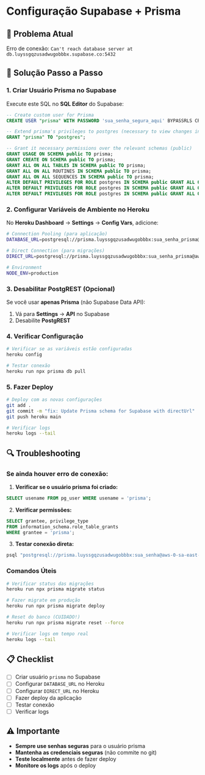 # Configuração Supabase + Prisma

## 🚨 Problema Atual
Erro de conexão: `Can't reach database server at db.luyssgqzusadwugobbbx.supabase.co:5432`

## 🔧 Solução Passo a Passo

### 1. Criar Usuário Prisma no Supabase

Execute este SQL no **SQL Editor** do Supabase:

```sql
-- Create custom user for Prisma
CREATE USER "prisma" WITH PASSWORD 'sua_senha_segura_aqui' BYPASSRLS CREATEDB;

-- Extend prisma's privileges to postgres (necessary to view changes in Dashboard)
GRANT "prisma" TO "postgres";

-- Grant it necessary permissions over the relevant schemas (public)
GRANT USAGE ON SCHEMA public TO prisma;
GRANT CREATE ON SCHEMA public TO prisma;
GRANT ALL ON ALL TABLES IN SCHEMA public TO prisma;
GRANT ALL ON ALL ROUTINES IN SCHEMA public TO prisma;
GRANT ALL ON ALL SEQUENCES IN SCHEMA public TO prisma;
ALTER DEFAULT PRIVILEGES FOR ROLE postgres IN SCHEMA public GRANT ALL ON TABLES TO prisma;
ALTER DEFAULT PRIVILEGES FOR ROLE postgres IN SCHEMA public GRANT ALL ON ROUTINES TO prisma;
ALTER DEFAULT PRIVILEGES FOR ROLE postgres IN SCHEMA public GRANT ALL ON SEQUENCES TO prisma;
```

### 2. Configurar Variáveis de Ambiente no Heroku

No **Heroku Dashboard** → **Settings** → **Config Vars**, adicione:

```bash
# Connection Pooling (para aplicação)
DATABASE_URL=postgresql://prisma.luyssgqzusadwugobbbx:sua_senha_prisma@aws-0-sa-east-1.pooler.supabase.com:5432/postgres?pgbouncer=true&connection_limit=5&pool_timeout=30&statement_cache_size=0&prepared_statements=false&schema=public

# Direct Connection (para migrações)
DIRECT_URL=postgresql://prisma.luyssgqzusadwugobbbx:sua_senha_prisma@aws-0-sa-east-1.pooler.supabase.com:5432/postgres?schema=public

# Environment
NODE_ENV=production
```

### 3. Desabilitar PostgREST (Opcional)

Se você usar **apenas Prisma** (não Supabase Data API):
1. Vá para **Settings** → **API** no Supabase
2. Desabilite **PostgREST**

### 4. Verificar Configuração

```bash
# Verificar se as variáveis estão configuradas
heroku config

# Testar conexão
heroku run npx prisma db pull
```

### 5. Fazer Deploy

```bash
# Deploy com as novas configurações
git add .
git commit -m "fix: Update Prisma schema for Supabase with directUrl"
git push heroku main

# Verificar logs
heroku logs --tail
```

## 🔍 Troubleshooting

### Se ainda houver erro de conexão:

1. **Verificar se o usuário prisma foi criado:**
```sql
SELECT usename FROM pg_user WHERE usename = 'prisma';
```

2. **Verificar permissões:**
```sql
SELECT grantee, privilege_type 
FROM information_schema.role_table_grants 
WHERE grantee = 'prisma';
```

3. **Testar conexão direta:**
```bash
psql "postgresql://prisma.luyssgqzusadwugobbbx:sua_senha@aws-0-sa-east-1.pooler.supabase.com:5432/postgres"
```

### Comandos Úteis

```bash
# Verificar status das migrações
heroku run npx prisma migrate status

# Fazer migrate em produção
heroku run npx prisma migrate deploy

# Reset do banco (CUIDADO!)
heroku run npx prisma migrate reset --force

# Verificar logs em tempo real
heroku logs --tail
```

## 📋 Checklist

- [ ] Criar usuário `prisma` no Supabase
- [ ] Configurar `DATABASE_URL` no Heroku
- [ ] Configurar `DIRECT_URL` no Heroku
- [ ] Fazer deploy da aplicação
- [ ] Testar conexão
- [ ] Verificar logs

## ⚠️ Importante

- **Sempre use senhas seguras** para o usuário prisma
- **Mantenha as credenciais seguras** (não commite no git)
- **Teste localmente** antes de fazer deploy
- **Monitore os logs** após o deploy 